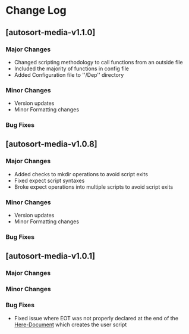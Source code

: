 # Change Log

## [autosort-media-v1.1.0]

### Major Changes
* Changed scripting methodology to call functions from an outside file
* Included the majority of functions in config file
* Added Configuration file to ''/Dep'' directory

### Minor Changes
* Version updates
* Minor Formatting changes

### Bug Fixes

## [autosort-media-v1.0.8]

### Major Changes
* Added checks to mkdir operations to avoid script exits
* Fixed expect script syntaxes
* Broke expect operations into multiple scripts to avoid script exits

### Minor Changes
* Version updates
* Minor Formatting changes

### Bug Fixes

## [autosort-media-v1.0.1]

### Major Changes

### Minor Changes

### Bug Fixes
* Fixed issue where EOT was not properly declared at the end of the [Here-Document](http://www.gnu.org/software/bash/manual/bashref.html#Here-Documents) which creates the user script



